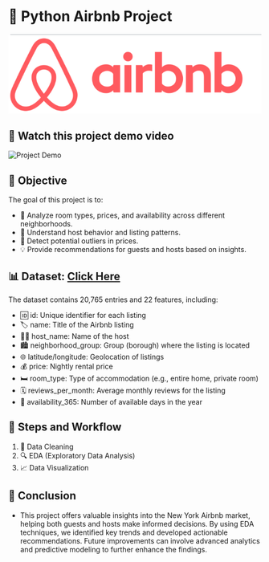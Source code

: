 # 🐍 Python Airbnb Project

![airbnb](https://github.com/KrishnaBabu-Khethavath/Python-Airbnb-Project/blob/main/airbnb.png)

## 📸 Watch this project demo video
![Project Demo](https://github.com/KrishnaBabu-Khethavath/Python-Airbnb-Project/blob/main/Airbnb.gif)

## 🎯 Objective
The goal of this project is to:
- 🔎 Analyze room types, prices, and availability across different neighborhoods.
- 🧐 Understand host behavior and listing patterns.
- 🚨 Detect potential outliers in prices.
- 💡 Provide recommendations for guests and hosts based on insights.

## 📊 Dataset: [Click Here](https://github.com/KrishnaBabu-Khethavath/Python-Airbnb-Project/blob/main/datasets.csv)
The dataset contains 20,765 entries and 22 features, including:
- 🆔 id: Unique identifier for each listing
- 🏷️ name: Title of the Airbnb listing
- 🧑‍💼 host_name: Name of the host
- 🏙️ neighborhood_group: Group (borough) where the listing is located
- 🌐 latitude/longitude: Geolocation of listings
- 💰 price: Nightly rental price
- 🛏️ room_type: Type of accommodation (e.g., entire home, private room)
- 🗓️ reviews_per_month: Average monthly reviews for the listing
- 📅 availability_365: Number of available days in the year

## 🔄 Steps and Workflow
1. 🧹 Data Cleaning
2. 🔍 EDA (Exploratory Data Analysis)
3. 📈 Data Visualization

## 🏁 Conclusion
- This project offers valuable insights into the New York Airbnb market, helping both guests and hosts make informed decisions. By using EDA techniques, we identified key trends and developed actionable recommendations. Future improvements can involve advanced analytics and predictive modeling to further enhance the findings.
